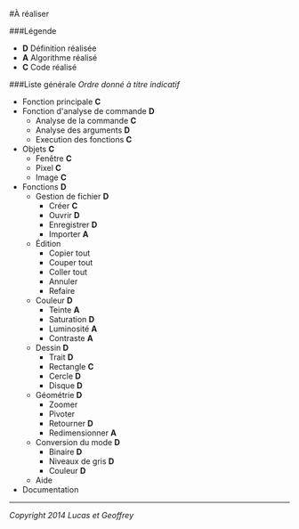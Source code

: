 #À réaliser

###Légende
* **D** Définition réalisée
* **A** Algorithme réalisé
* **C** Code réalisé

###Liste générale
*Ordre donné à titre indicatif*

* Fonction principale **C**
* Fonction d'analyse de commande **D**
    * Analyse de la commande **C**
    * Analyse des arguments **D**
    * Execution des fonctions **C**
* Objets **C**
    * Fenêtre **C**
    * Pixel **C**
    * Image **C**
* Fonctions **D**
    * Gestion de fichier **D**
        * Créer **C**
        * Ouvrir **D**
        * Enregistrer **D**
        * Importer **A**
    * Édition
        * Copier tout
        * Couper tout
        * Coller tout
        * Annuler
        * Refaire
    * Couleur **D**
        * Teinte **A**
        * Saturation **D**
        * Luminosité **A**
        * Contraste **A**
    * Dessin **D**
        * Trait **D**
        * Rectangle **C**
        * Cercle **D**
        * Disque **D**
    * Géométrie **D**
        * Zoomer
        * Pivoter
        * Retourner **D**
        * Redimensionner **A**
    * Conversion du mode **D**
        * Binaire **D**
        * Niveaux de gris **D**
        * Couleur **D**
    * Aide
* Documentation


----------
*Copyright 2014 Lucas et Geoffrey*